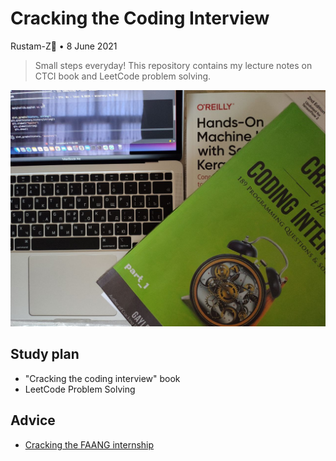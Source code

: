 # Cracking the Coding Interview

Rustam-Z🚀 • 8 June 2021

> Small steps everyday! This repository contains my lecture notes on CTCI book and LeetCode problem solving.

<img src="img/ctci.jpg">

## Study plan
- "Cracking the coding interview" book
- LeetCode Problem Solving

## Advice
- [Cracking the FAANG internship](https://gist.github.com/kwojcicki/fe916e8a12dd2abea68d772d740daf29)

<!-- Hello, I am Rustam, now you have access to private part. Welcome to Cracking FAANG!

My study plan:
- #algorithms, #systems_design and #behavior

- Cracking the coding interview, LeetCode
- https://github.com/jwasham/coding-interview-university

- Nodir's advice https://t.me/rz_zokirov_swe/285
- Smns advice https://t.me/FaangInterviewChannel/58

- https://t.me/faang_materials
- https://t.me/FaangInterviewChannel

Smth should be here:
  - Facebook AI 
  - Microsoft
  - Google & DeepMind
  - Amazon
  - OpenAI

https://t.me/FaangDataScience/436
"Хорошая мастер программа и стажировка по нужной теме + хорошая подготовка может принести офер джуниора в амазон." - @elena_12321

-->
